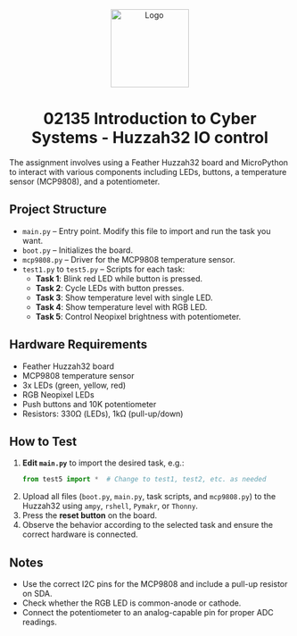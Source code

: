 <div align="center">
  <img src="https://github.com/user-attachments/assets/9ea39d49-e732-4c1a-9bd7-f9d72f1e6d4d" alt="Logo" height="140">
</div>

<h1 align="center">02135 Introduction to Cyber Systems - Huzzah32 IO control</h1>

The assignment involves using a Feather Huzzah32 board and MicroPython to interact with various components including LEDs, buttons, a temperature sensor (MCP9808), and a potentiometer.

## Project Structure

- `main.py` – Entry point. Modify this file to import and run the task you want.
- `boot.py` – Initializes the board.
- `mcp9808.py` – Driver for the MCP9808 temperature sensor.
- `test1.py` to `test5.py` – Scripts for each task:
  - **Task 1**: Blink red LED while button is pressed.
  - **Task 2**: Cycle LEDs with button presses.
  - **Task 3**: Show temperature level with single LED.
  - **Task 4**: Show temperature level with RGB LED.
  - **Task 5**: Control Neopixel brightness with potentiometer.

## Hardware Requirements

- Feather Huzzah32 board
- MCP9808 temperature sensor
- 3x LEDs (green, yellow, red)
- RGB Neopixel LEDs
- Push buttons and 10K potentiometer
- Resistors: 330Ω (LEDs), 1kΩ (pull-up/down)

## How to Test

1. **Edit `main.py`** to import the desired task, e.g.:
   ```python
   from test5 import *  # Change to test1, test2, etc. as needed
   ```
2. Upload all files (`boot.py`, `main.py`, task scripts, and `mcp9808.py`) to the Huzzah32 using `ampy`, `rshell`, `Pymakr`, or `Thonny`.
3. Press the **reset button** on the board.
4. Observe the behavior according to the selected task and ensure the correct hardware is connected.

## Notes

- Use the correct I2C pins for the MCP9808 and include a pull-up resistor on SDA.
- Check whether the RGB LED is common-anode or cathode.
- Connect the potentiometer to an analog-capable pin for proper ADC readings.
